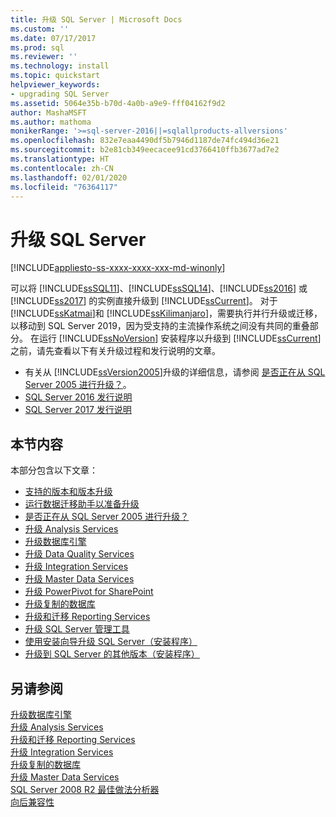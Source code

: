 ```yaml
---
title: 升级 SQL Server | Microsoft Docs
ms.custom: ''
ms.date: 07/17/2017
ms.prod: sql
ms.reviewer: ''
ms.technology: install
ms.topic: quickstart
helpviewer_keywords:
- upgrading SQL Server
ms.assetid: 5064e35b-b70d-4a0b-a9e9-fff04162f9d2
author: MashaMSFT
ms.author: mathoma
monikerRange: '>=sql-server-2016||=sqlallproducts-allversions'
ms.openlocfilehash: 832e7eaa4490df5b7946d1187de74fc494d36e21
ms.sourcegitcommit: b2e81cb349eecacee91cd3766410ffb3677ad7e2
ms.translationtype: HT
ms.contentlocale: zh-CN
ms.lasthandoff: 02/01/2020
ms.locfileid: "76364117"
---
```

# <a name="upgrade-sql-server"></a>升级 SQL Server
[!INCLUDE[appliesto-ss-xxxx-xxxx-xxx-md-winonly](../../includes/appliesto-ss-xxxx-xxxx-xxx-md-winonly.md)]
 
 可以将 [!INCLUDE[ssSQL11](../../includes/sssql11-md.md)]、[!INCLUDE[ssSQL14](../../includes/sssql14-md.md)]、[!INCLUDE[ss2016](../../includes/sssql15-md.md)] 或 [!INCLUDE[ss2017](../../includes/sssqlv14-md.md)] 的实例直接升级到 [!INCLUDE[ssCurrent](../../includes/sscurrent-md.md)]。 对于 [!INCLUDE[ssKatmai](../../includes/sskatmai-md.md)]和 [!INCLUDE[ssKilimanjaro](../../includes/sskilimanjaro-md.md)]，需要执行并行升级或迁移，以移动到 SQL Server 2019，因为受支持的主流操作系统之间没有共同的重叠部分。 在运行 [!INCLUDE[ssNoVersion](../../includes/ssnoversion-md.md)] 安装程序以升级到 [!INCLUDE[ssCurrent](../../includes/sscurrent-md.md)] 之前，请先查看以下有关升级过程和发行说明的文章。  
  
   - 有关从 [!INCLUDE[ssVersion2005](../../includes/ssversion2005-md.md)]升级的详细信息，请参阅 [是否正在从 SQL Server 2005 进行升级？](../../database-engine/install-windows/are-you-upgrading-from-sql-server-2005.md)。  
   - [SQL Server 2016 发行说明](../../sql-server/sql-server-2016-release-notes.md) 
   - [SQL Server 2017 发行说明](../../sql-server/sql-server-2017-release-notes.md) 
  
## <a name="in-this-section"></a>本节内容  
本部分包含以下文章：  
  
-   [支持的版本和版本升级](../../database-engine/install-windows/supported-version-and-edition-upgrades.md)  
-   [运行数据迁移助手以准备升级](../../database-engine/install-windows/prepare-for-upgrade-by-running-data-migration-assistant.md)  
-   [是否正在从 SQL Server 2005 进行升级？](../../database-engine/install-windows/are-you-upgrading-from-sql-server-2005.md)  
-   [升级 Analysis Services](../../database-engine/install-windows/upgrade-analysis-services.md)  
-   [升级数据库引擎](../../database-engine/install-windows/upgrade-database-engine.md)  
-   [升级 Data Quality Services](../../database-engine/install-windows/upgrade-data-quality-services.md)  
-   [升级 Integration Services](../../integration-services/install-windows/upgrade-integration-services.md)  
-   [升级 Master Data Services](../../database-engine/install-windows/upgrade-master-data-services.md)  
-   [升级 PowerPivot for SharePoint](../../database-engine/install-windows/upgrade-power-pivot-for-sharepoint.md)  
-   [升级复制的数据库](../../database-engine/install-windows/upgrade-replicated-databases.md)  
-   [升级和迁移 Reporting Services](../../reporting-services/install-windows/upgrade-and-migrate-reporting-services.md)  
-   [升级 SQL Server 管理工具](../../database-engine/install-windows/upgrade-sql-server-management-tools.md)  
-   [使用安装向导升级 SQL Server（安装程序）](../../database-engine/install-windows/upgrade-sql-server-using-the-installation-wizard-setup.md)  
-   [升级到 SQL Server 的其他版本（安装程序）](../../database-engine/install-windows/upgrade-to-a-different-edition-of-sql-server-setup.md)  
  
## <a name="see-also"></a>另请参阅  
 [升级数据库引擎](../../database-engine/install-windows/upgrade-database-engine.md)   
 [升级 Analysis Services](../../database-engine/install-windows/upgrade-analysis-services.md)   
 [升级和迁移 Reporting Services](../../reporting-services/install-windows/upgrade-and-migrate-reporting-services.md)   
 [升级 Integration Services](../../integration-services/install-windows/upgrade-integration-services.md)   
 [升级复制的数据库](../../database-engine/install-windows/upgrade-replicated-databases.md)   
 [升级 Master Data Services](../../database-engine/install-windows/upgrade-master-data-services.md)   
 [SQL Server 2008 R2 最佳做法分析器](https://www.microsoft.com/download/details.aspx?id=15289)   
 [向后兼容性](../../database-engine/sql-server-database-engine-backward-compatibility.md)  
  
  
